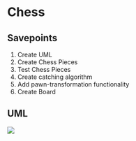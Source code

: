 # Chess

## Savepoints
1. Create UML
2. Create Chess Pieces 
3. Test Chess Pieces
4. Create catching algorithm 
5. Add pawn-transformation functionality
6. Create Board

## UML
[![](https://mermaid.ink/img/pako:eNq1lk2L2zAQhv-KKljY0oTeTVhosuylFLa7V4PR2pNYrCIFfaQJafrbK421iR1_XKr64njezDvz2JbGJ1qqCmhGS8GMeeRso9mW5JL44-6OvIBglitpar4zTXRVgzHFM4cSyOL3fE6e2S85In3ncjMi_XQAY2lLbmq1GxFflHofKyf5pra5zOUFYBWwyCOsueQIcmVbQs32XGkmyFfyarUrrQsXmALmahHKECxjPsV0vFudBk6NEI45ORQZ4dK2Q8d-6E0xXWXRZRkuruqXtvn957bwZ1SBA5TO-mBG9op33LgpSiUEr-D-gI3MyBHP0eD8cc8asvBM0yMF127HGBlsKLL2U9JBhrczPWRwvXlg_VA6CFxH6SnQtttzU2nyaQ1kpSNtdoX0qI1vt-tYaxJ2KC8dbdjmbll3yuAmNsA8Kk2zhypdAqw7yd3PSbgkcQf_D4sSfbtdx1qTrEN5_0p7HUChy-64iW86CqceXjG8LlBaOi4q0CFrqNZKAw7y2_nWWHx7M1az0hat0VI8-YDSxzFHnKlwSQ2ztdEWi4_Yw0N7itEZ3YLeMl75zw2Ey6mtYQs5zfzPCtbMCZvTWSO1P0jCP-Lt8ILT-5gjfAdM5zRIvruzL8GcVa9HWdJszYSBGXW7ilmIRpcoVNzD_YjfPuF0_gt4upsD?type=png)](https://mermaid.live/edit#pako:eNq1lk2L2zAQhv-KKljY0oTeTVhosuylFLa7V4PR2pNYrCIFfaQJafrbK421iR1_XKr64njezDvz2JbGJ1qqCmhGS8GMeeRso9mW5JL44-6OvIBglitpar4zTXRVgzHFM4cSyOL3fE6e2S85In3ncjMi_XQAY2lLbmq1GxFflHofKyf5pra5zOUFYBWwyCOsueQIcmVbQs32XGkmyFfyarUrrQsXmALmahHKECxjPsV0vFudBk6NEI45ORQZ4dK2Q8d-6E0xXWXRZRkuruqXtvn957bwZ1SBA5TO-mBG9op33LgpSiUEr-D-gI3MyBHP0eD8cc8asvBM0yMF127HGBlsKLL2U9JBhrczPWRwvXlg_VA6CFxH6SnQtttzU2nyaQ1kpSNtdoX0qI1vt-tYaxJ2KC8dbdjmbll3yuAmNsA8Kk2zhypdAqw7yd3PSbgkcQf_D4sSfbtdx1qTrEN5_0p7HUChy-64iW86CqceXjG8LlBaOi4q0CFrqNZKAw7y2_nWWHx7M1az0hat0VI8-YDSxzFHnKlwSQ2ztdEWi4_Yw0N7itEZ3YLeMl75zw2Ey6mtYQs5zfzPCtbMCZvTWSO1P0jCP-Lt8ILT-5gjfAdM5zRIvruzL8GcVa9HWdJszYSBGXW7ilmIRpcoVNzD_YjfPuF0_gt4upsD)
